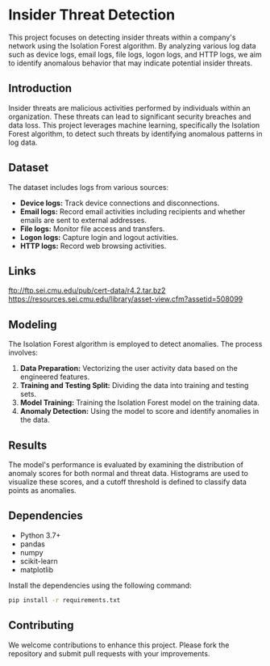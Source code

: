 # Insider Threat Detection

This project focuses on detecting insider threats within a company's network using the Isolation Forest algorithm. By analyzing various log data such as device logs, email logs, file logs, logon logs, and HTTP logs, we aim to identify anomalous behavior that may indicate potential insider threats.

## Introduction

Insider threats are malicious activities performed by individuals within an organization. These threats can lead to significant security breaches and data loss. This project leverages machine learning, specifically the Isolation Forest algorithm, to detect such threats by identifying anomalous patterns in log data.

## Dataset

The dataset includes logs from various sources:

- **Device logs:** Track device connections and disconnections.
- **Email logs:** Record email activities including recipients and whether emails are sent to external addresses.
- **File logs:** Monitor file access and transfers.
- **Logon logs:** Capture login and logout activities.
- **HTTP logs:** Record web browsing activities.

## Links
  ftp://ftp.sei.cmu.edu/pub/cert-data/r4.2.tar.bz2
  https://resources.sei.cmu.edu/library/asset-view.cfm?assetid=508099

## Modeling

The Isolation Forest algorithm is employed to detect anomalies. The process involves:

1. **Data Preparation:** Vectorizing the user activity data based on the engineered features.
2. **Training and Testing Split:** Dividing the data into training and testing sets.
3. **Model Training:** Training the Isolation Forest model on the training data.
4. **Anomaly Detection:** Using the model to score and identify anomalies in the data.

## Results

The model's performance is evaluated by examining the distribution of anomaly scores for both normal and threat data. Histograms are used to visualize these scores, and a cutoff threshold is defined to classify data points as anomalies.

## Dependencies

- Python 3.7+
- pandas
- numpy
- scikit-learn
- matplotlib

Install the dependencies using the following command:
```bash
pip install -r requirements.txt
```

## Contributing

We welcome contributions to enhance this project. Please fork the repository and submit pull requests with your improvements.
